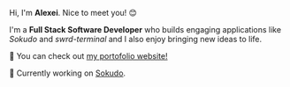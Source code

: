 Hi, I'm **Alexei**. Nice to meet you! 😊

I'm a **Full Stack Software Developer** who builds engaging applications like *Sokudo* and *swrd-terminal* and I also enjoy bringing new ideas to life.

🌠 You can check out [my portofolio website!](https://swrd1337.com)

🔭 Currently working on [Sokudo](https://github.com/swrd1337/sokudo).

<!--
**swrd1337/swrd1337** is a ✨ _special_ ✨ repository because its `README.md` (this file) appears on your GitHub profile.

Here are some ideas to get you started:

- 🔭 I’m currently working on ...
- 🌱 I’m currently learning ...
- 👯 I’m looking to collaborate on ...
- 🤔 I’m looking for help with ...
- 💬 Ask me about ...
- 📫 How to reach me: ...
- 😄 Pronouns: ...
- ⚡ Fun fact: ...
-->
